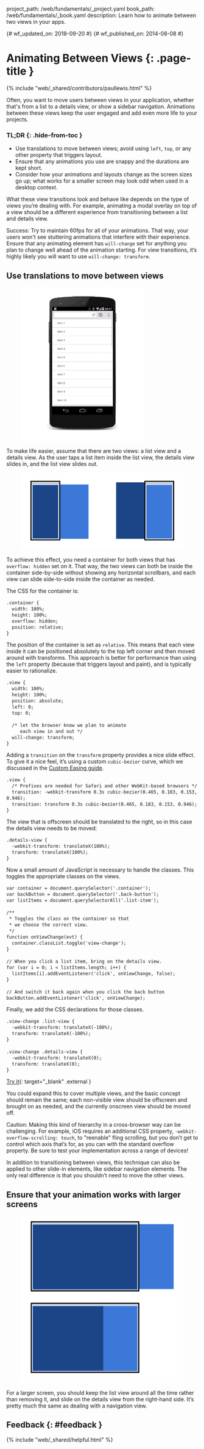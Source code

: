 project_path: /web/fundamentals/_project.yaml
book_path: /web/fundamentals/_book.yaml
description: Learn how to animate between two views in your apps.

{# wf_updated_on: 2018-09-20 #}
{# wf_published_on: 2014-08-08 #}

# Animating Between Views {: .page-title }

{% include "web/_shared/contributors/paullewis.html" %}

Often, you want to move users between views in your application, whether that's from a list to a details view, or show a sidebar navigation. Animations between these views keep the user engaged and add even more life to your projects.

### TL;DR {: .hide-from-toc }
* Use translations to move between views; avoid using `left`, `top`, or any other property that triggers layout.
* Ensure that any animations you use are snappy and the durations are kept short.
* Consider how your animations and layouts change as the screen sizes go up; what works for a smaller screen may look odd when used in a desktop context.

What these view transitions look and behave like depends on the type of views you’re dealing with. For example, animating a modal overlay on top of a view should be a different experience from transitioning between a list and details view.

Success: Try to maintain 60fps for all of your animations. That way, your users won't see stuttering animations that interfere with their experience. Ensure that any animating element has `will-change` set for anything you plan to change well ahead of the animation starting. For view transitions, it’s highly likely you will want to use `will-change: transform`.

## Use translations to move between views

<div class="attempt-left">
  <figure>
    <img src="images/view-translate.gif" alt="Translating between two views" />
  </figure>
</div>

To make life easier, assume that there are two views: a list view and a details view. As the user taps a list item inside the list view, the details view slides in, and the list view slides out.

<div style="clear:both;"></div>

<div class="attempt-right">
  <figure>
    <img src="images/container-two-views.svg" alt="View hierarchy." />
  </figure>
</div>

To achieve this effect, you need a container for both views that has `overflow: hidden` set on it. That way, the two views can both be inside the container side-by-side without showing any horizontal scrollbars, and each view can slide side-to-side inside the container as needed.

<div style="clear:both;"></div>

The CSS for the container is:


    .container {
      width: 100%;
      height: 100%;
      overflow: hidden;
      position: relative;
    }
    

The position of the container is set as `relative`. This means that each view inside it can be positioned absolutely to the top left corner and then moved around with transforms. This approach is better for performance than using the `left` property (because that triggers layout and paint), and is typically easier to rationalize.


    .view {
      width: 100%;
      height: 100%;
      position: absolute;
      left: 0;
      top: 0;
    
      /* let the browser know we plan to animate
         each view in and out */
      will-change: transform;
    }
    

Adding a `transition` on the `transform` property provides a nice slide effect. To give it a nice feel, it’s using a custom `cubic-bezier` curve, which we discussed in the [Custom Easing guide](custom-easing).


    .view {
      /* Prefixes are needed for Safari and other WebKit-based browsers */
      transition: -webkit-transform 0.3s cubic-bezier(0.465, 0.183, 0.153, 0.946);
      transition: transform 0.3s cubic-bezier(0.465, 0.183, 0.153, 0.946);
    }
    

The view that is offscreen should be translated to the right, so in this case the details view needs to be moved:


    .details-view {
      -webkit-transform: translateX(100%);
      transform: translateX(100%);
    }
    

Now a small amount of JavaScript is necessary to handle the classes. This toggles the appropriate classes on the views.


    var container = document.querySelector('.container');
    var backButton = document.querySelector('.back-button');
    var listItems = document.querySelectorAll('.list-item');
    
    /**
     * Toggles the class on the container so that
     * we choose the correct view.
     */
    function onViewChange(evt) {
      container.classList.toggle('view-change');
    }
    
    // When you click a list item, bring on the details view.
    for (var i = 0; i < listItems.length; i++) {
      listItems[i].addEventListener('click', onViewChange, false);
    }
    
    // And switch it back again when you click the back button
    backButton.addEventListener('click', onViewChange);
    

Finally, we add the CSS declarations for those classes.


    .view-change .list-view {
      -webkit-transform: translateX(-100%);
      transform: translateX(-100%);
    }
    
    .view-change .details-view {
      -webkit-transform: translateX(0);
      transform: translateX(0);
    }
    
[Try it](https://googlesamples.github.io/web-fundamentals/fundamentals/design-and-ux/animations/inter-view-animation.html){: target="_blank" .external }

You could expand this to cover multiple views, and the basic concept should remain the same; each non-visible view should be offscreen and brought on as needed, and the currently onscreen view should be moved off.

Caution: Making this kind of hierarchy in a cross-browser way can be challenging. For example, iOS requires an additional CSS property, <code>-webkit-overflow-scrolling: touch</code>, to "reenable" fling scrolling, but you don’t get to control which axis that’s for, as you can with the standard overflow property. Be sure to test your implementation across a range of devices!

In addition to transitioning between views, this technique can also be applied to other slide-in elements, like sidebar navigation elements. The only real difference is that you shouldn’t need to move the other views.

## Ensure that your animation works with larger screens

<div class="attempt-right">
  <figure>
    <img src="images/container-two-views-ls.svg" alt="View hierarchy on a large screen." />
  </figure>
</div>

For a larger screen, you should keep the list view around all the time rather than removing it, and slide on the details view from the right-hand side. It’s pretty much the same as dealing with a navigation view.



## Feedback {: #feedback }

{% include "web/_shared/helpful.html" %}
